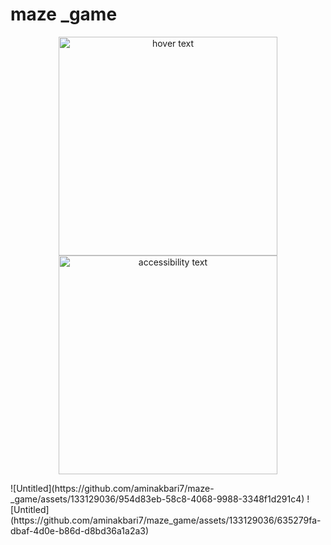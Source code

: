 # maze _game

<p align="center">
  <img src="![Untitled](https://github.com/aminakbari7/maze-_game/assets/133129036/954d83eb-58c8-4068-9988-3348f1d291c4)" width="350" title="hover text">
  <img src="your_relative_path_here_number_2_large_name" width="350" alt="accessibility text">
</p>
![Untitled](https://github.com/aminakbari7/maze-_game/assets/133129036/954d83eb-58c8-4068-9988-3348f1d291c4)
![Untitled](https://github.com/aminakbari7/maze_game/assets/133129036/635279fa-dbaf-4d0e-b86d-d8bd36a1a2a3)
